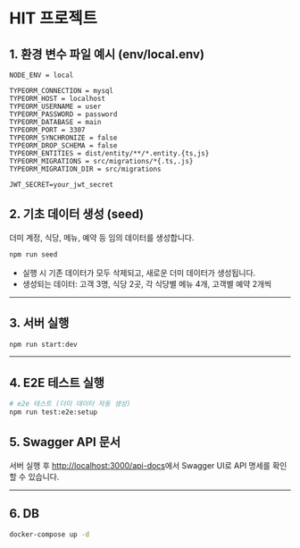 # HIT 프로젝트

## 1. 환경 변수 파일 예시 (env/local.env)

```
NODE_ENV = local

TYPEORM_CONNECTION = mysql
TYPEORM_HOST = localhost
TYPEORM_USERNAME = user
TYPEORM_PASSWORD = password
TYPEORM_DATABASE = main
TYPEORM_PORT = 3307
TYPEORM_SYNCHRONIZE = false
TYPEORM_DROP_SCHEMA = false
TYPEORM_ENTITIES = dist/entity/**/*.entity.{ts,js}
TYPEORM_MIGRATIONS = src/migrations/*{.ts,.js}
TYPEORM_MIGRATION_DIR = src/migrations

JWT_SECRET=your_jwt_secret

```

## 2. 기초 데이터 생성 (seed)

더미 계정, 식당, 메뉴, 예약 등 임의 데이터를 생성합니다.

```bash
npm run seed
```

- 실행 시 기존 데이터가 모두 삭제되고, 새로운 더미 데이터가 생성됩니다.
- 생성되는 데이터: 고객 3명, 식당 2곳, 각 식당별 메뉴 4개, 고객별 예약 2개씩

---

## 3. 서버 실행

```bash
npm run start:dev

```

---

## 4. E2E 테스트 실행

```bash
# e2e 테스트 (더미 데이터 자동 생성)
npm run test:e2e:setup

```

## 5. Swagger API 문서

서버 실행 후 [http://localhost:3000/api-docs](http://localhost:3000/api-docs)에서 Swagger UI로 API 명세를 확인할 수 있습니다.

---

## 6. DB

```bash
docker-compose up -d

```
